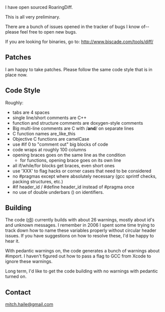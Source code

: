 I have open sourced RoaringDiff.

This is all very preliminary.

There are a bunch of issues opened in the tracker of bugs I know of--please feel free to open new bugs.

If you are looking for binaries, go to:  http://www.biscade.com/tools/diff/

## Patches ##
I am happy to take patches.  Please follow the same code style that is in place now.

## Code Style ##
Roughly:

  * tabs are 4 spaces
  * single line/short comments are C++
  * function and structure comments are doxygen-style comments
  * Big multi-line comments are C with /**and**/ on separate lines
  * C function names are\_like\_this
  * Objective C functions are camelCase
  * use #if 0 to "comment out" big blocks of code
  * code wraps at roughly 100 columns
  * opening braces goes on the same line as the condition
    * for functions, opening brace goes on its own line
  * all if/while/for blocks get braces, even short ones
  * use 'XXX' to flag hacks or corner cases that need to be considered
  * no #pragmas except where absolutely necessary (gcc sprintf checks, packing structures, etc.)
  * #if header\_id / #define header\_id instead of #pragma once
  * no use of double underbars () on identifiers.

## Building ##
The code ([r8](https://code.google.com/p/roaringdiff/source/detail?r=8)) currently builds with about 26 warnings, mostly about id's and unknown messages.  I remember in 2006 I spent some time trying to track down how to name these variables properly without circular header issues.  If you have suggestions on how to resolve these, I'd be happy to hear it.

With pedantic warnings on, the code generates a bunch of warnings about #import.  I haven't figured out how to pass a flag to GCC from Xcode to ignore these warnings.

Long term, I'd like to get the code building with no warnings with pedantic turned on.

## Contact ##
mitch.haile@gmail.com